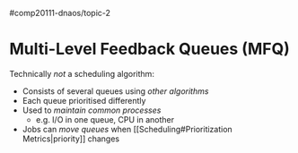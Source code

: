#comp20111-dnaos/topic-2
# Multi-Level Feedback Queues (MFQ)

Technically *not* a scheduling algorithm:
- Consists of several queues using *other algorithms*
- Each queue prioritised differently
- Used to *maintain common processes*
	- e.g. I/O in one queue, CPU in another
- Jobs can *move queues* when [[Scheduling#Prioritization Metrics|priority]] changes